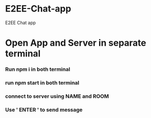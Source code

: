 # E2EE-Chat-app
E2EE Chat app
# Open App and Server in separate terminal 
### Run npm i in both terminal 
### run npm start in both terminal
### connect to server using NAME and ROOM 
### Use ' ENTER ' to send message
